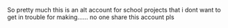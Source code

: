 So pretty much this is an alt account for school projects that i dont want to get in trouble for making...... no one share this account pls
<!---
ThisIsAnAltAccountBTW/ThisIsAnAltAccountBTW is a ✨ special ✨ repository because its `README.md` (this file) appears on your GitHub profile.
You can click the Preview link to take a look at your changes.
--->
